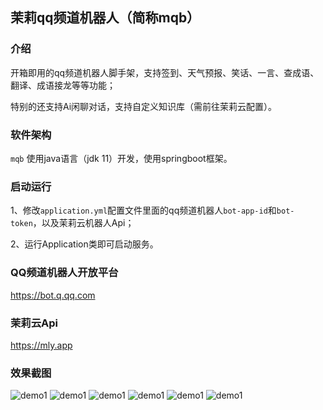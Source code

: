 ## 茉莉qq频道机器人（简称mqb）

### 介绍
开箱即用的qq频道机器人脚手架，支持签到、天气预报、笑话、一言、查成语、翻译、成语接龙等等功能；

特别的还支持Ai闲聊对话，支持自定义知识库（需前往茉莉云配置）。

### 软件架构
`mqb` 使用java语言（jdk 11）开发，使用springboot框架。

### 启动运行
1、修改`application.yml`配置文件里面的qq频道机器人`bot-app-id`和`bot-token`，以及茉莉云机器人Api；

2、运行Application类即可启动服务。

### QQ频道机器人开放平台
https://bot.q.qq.com

### 茉莉云Api
https://mly.app

### 效果截图
![demo1](image/1.jpg)
![demo1](image/2.jpg)
![demo1](image/5.jpg)
![demo1](image/6.jpg)
![demo1](image/8.jpg)
![demo1](image/9.jpg)